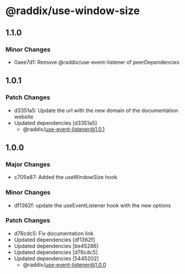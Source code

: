 # @raddix/use-window-size

## 1.1.0

### Minor Changes

- 0aee7d1: Remove @raddix/use-event-listener of peerDependencies

## 1.0.1

### Patch Changes

- d3351a5: Update the url with the new domain of the documentation website
- Updated dependencies [d3351a5]
  - @raddix/use-event-listener@1.0.1

## 1.0.0

### Major Changes

- c705e87: Added the useWindowSize hook

### Minor Changes

- df1362f: update the useEventListener hook with the new options

### Patch Changes

- d76cdc5: Fix documentation link
- Updated dependencies [df1362f]
- Updated dependencies [be45286]
- Updated dependencies [d76cdc5]
- Updated dependencies [5445202]
  - @raddix/use-event-listener@1.0.0
